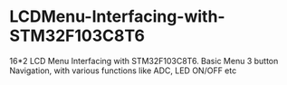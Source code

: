 # LCDMenu-Interfacing-with-STM32F103C8T6
16*2 LCD Menu Interfacing with STM32F103C8T6. Basic Menu 3 button Navigation, with various functions like ADC, LED ON/OFF etc 
